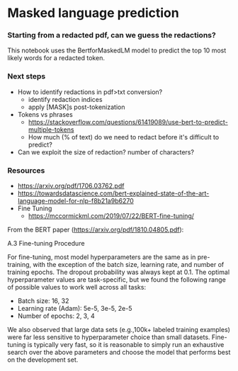 # Masked language prediction
### Starting from a redacted pdf, can we guess the redactions?

This notebook uses the BertforMaskedLM model to predict the top 10 most likely words for a redacted token.

### Next steps
- How to identify redactions in pdf>txt conversion?
  - identify redaction indices
  - apply [MASK]s post-tokenization
- Tokens vs phrases 
  - https://stackoverflow.com/questions/61419089/use-bert-to-predict-multiple-tokens
  - How much (% of text) do we need to redact before it's difficult to predict?
- Can we exploit the size of redaction?  number of characters?

### Resources
- https://arxiv.org/pdf/1706.03762.pdf 
- https://towardsdatascience.com/bert-explained-state-of-the-art-language-model-for-nlp-f8b21a9b6270
- Fine Tuning
  - https://mccormickml.com/2019/07/22/BERT-fine-tuning/

From the BERT paper (https://arxiv.org/pdf/1810.04805.pdf): 

A.3  Fine-tuning Procedure

For fine-tuning, most model hyperparameters are the same as in pre-training, with the exception of the batch size, learning rate, and number of training epochs.  The dropout probability was always kept at 0.1. The optimal hyperparameter values are task-specific, but we found the following range of possible values to work well across all tasks:

- Batch size: 16, 32
- Learning rate (Adam): 5e-5, 3e-5, 2e-5
- Number of epochs: 2, 3, 4
        
We  also  observed  that  large  data  sets  (e.g.,100k+  labeled  training  examples)  were  far less sensitive to hyperparameter choice than small datasets. Fine-tuning is typically very fast, so it is reasonable  to  simply  run  an  exhaustive  search over the above parameters and choose the model that performs best on the development set.
